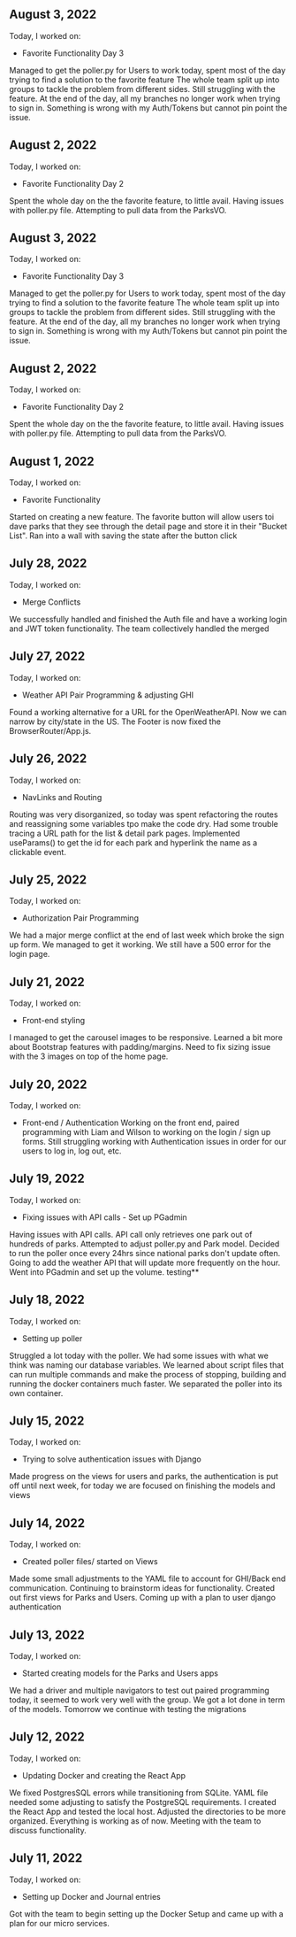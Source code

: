 ## August 3, 2022

Today, I worked on:

* Favorite Functionality Day 3

Managed to get the poller.py for Users to work today, spent 
most of the day trying to find a solution to the favorite feature
The whole team split up into groups to tackle the problem from
different sides. Still struggling with the feature. At the end of the 
day, all my branches no longer work when trying to sign in. Something 
is wrong with my Auth/Tokens but cannot pin point the issue.
## August 2, 2022

Today, I worked on:

* Favorite Functionality Day 2

Spent the whole day on the the favorite feature, to little avail.
Having issues with poller.py file. Attempting to pull data from the
ParksVO.

## August 3, 2022

Today, I worked on:

* Favorite Functionality Day 3

Managed to get the poller.py for Users to work today, spent 
most of the day trying to find a solution to the favorite feature
The whole team split up into groups to tackle the problem from
different sides. Still struggling with the feature. At the end of the 
day, all my branches no longer work when trying to sign in. Something 
is wrong with my Auth/Tokens but cannot pin point the issue.
## August 2, 2022

Today, I worked on:

* Favorite Functionality Day 2

Spent the whole day on the the favorite feature, to little avail.
Having issues with poller.py file. Attempting to pull data from the
ParksVO.
## August 1, 2022

Today, I worked on:

* Favorite Functionality

Started on creating a new feature. The favorite button will 
allow users toi dave parks that they see through the detail 
page and store it in their "Bucket List". Ran into a wall with 
saving the state after the button click
## July 28, 2022

Today, I worked on:

* Merge Conflicts

We successfully handled and finished the Auth file and have a 
working login and JWT token functionality. The team collectively handled the merged 
## July 27, 2022

Today, I worked on:

* Weather API Pair Programming & adjusting GHI

Found a working alternative for a URL for the OpenWeatherAPI.
Now we can narrow by city/state in the US. The Footer is now fixed 
the BrowserRouter/App.js. 

## July 26, 2022

Today, I worked on:

* NavLinks and Routing

Routing was very disorganized, so today was spent refactoring
the routes and reassigning some variables tpo make the code dry.
Had some trouble tracing a URL path for the list & detail park pages.
Implemented useParams() to get the id for each park and hyperlink the 
name as a clickable event.

## July 25, 2022

Today, I worked on:

* Authorization Pair Programming

We had a major merge conflict at the end of last week which broke the 
sign up form. We managed to get it working. We still have a 500 error
for the login page. 

## July 21, 2022

Today, I worked on:

* Front-end styling

I managed to get the carousel images to be responsive.
Learned a bit more about Bootstrap features with padding/margins.
Need to fix sizing issue with the 3 images on top of the home page.
## July 20, 2022

Today, I worked on:

* Front-end / Authentication 
Working on the front end, paired programming with Liam and Wilson 
to working on the login / sign up forms. Still struggling working with 
Authentication issues in order for our users to log in, log out, etc. 
## July 19, 2022

Today, I worked on:

* Fixing issues with API calls - Set up PGadmin

Having issues with API calls. API call only retrieves one park out 
of hundreds of parks. Attempted to adjust poller.py and Park model.
Decided to run the poller once every 24hrs since national parks don't 
update often. Going to add the weather API that will update more 
frequently on the hour. Went into PGadmin and set up the volume.
testing**
## July 18, 2022

Today, I worked on:

* Setting up poller

Struggled a lot today with the poller. We had some issues with what we think 
was naming our database variables. We learned about script files that can 
run multiple commands and make the process of stopping, building and running 
the docker containers much faster. We separated the poller into its own 
container. 
## July 15, 2022

Today, I worked on:

* Trying to solve authentication issues with Django

Made progress on the views for users and parks, the authentication is 
put off until next week, for today we are focused on finishing the models 
and views

## July 14, 2022
Today, I worked on:

* Created poller files/ started on Views

Made some small adjustments to the YAML file to account for GHI/Back 
end communication. Continuing to brainstorm ideas for functionality. 
Created out first views for Parks and Users. Coming up with a plan to 
user django authentication

## July 13, 2022
Today, I worked on:

* Started creating models for the Parks and Users apps

We had a driver and multiple navigators to test out paired programming 
today, it seemed to work very well with the group. We got a lot done 
in term of the models. Tomorrow we continue with testing the migrations
## July 12, 2022

Today, I worked on:

* Updating Docker and creating the React App

We fixed PostgresSQL errors while transitioning from SQLite. YAML 
file needed some adjusting to satisfy the PostgreSQL requirements. 
I created the React App and tested the local host. Adjusted the 
directories to be more organized. Everything is working as of now. 
Meeting with the team to discuss functionality.
## July 11, 2022

Today, I worked on:

* Setting up Docker and Journal entries

Got with the team to begin setting up the Docker Setup and came up 
with a plan for our micro services.
